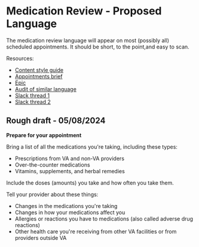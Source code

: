 # Medication Review - Proposed Language

The medication review language will appear on most (possibly all) scheduled appointments. It should be short, to the point,and easy to scan. 

Resources:
- [Content style guide](https://design.va.gov/content-style-guide/)
- [Appointments brief](https://github.com/department-of-veterans-affairs/va.gov-team/blob/master/products/content/content-briefs/appointments-content-brief.md)
- [Epic](https://github.com/department-of-veterans-affairs/va.gov-team/issues/82400)
- [Audit of similar language](medication-content-audit.md)
- [Slack thread 1]()
- [Slack thread 2](https://dsva.slack.com/archives/C03CGTDLTFF/p1715179556504149)

## Rough draft - 05/08/2024

**Prepare for your appointment**

Bring a list of all the medications you're taking, including these types:

- Prescriptions from VA and non-VA providers
- Over-the-counter medications
- Vitamins, supplements, and herbal remedies

Include the doses (amounts) you take and how often you take them.

Tell your provider about these things:

- Changes in the medications you're taking
- Changes in how your medications affect you
- Allergies or reactions you have to medications (also called adverse drug reactions)
- Other health care you're receiving from other VA facilities or from providers outside VA



